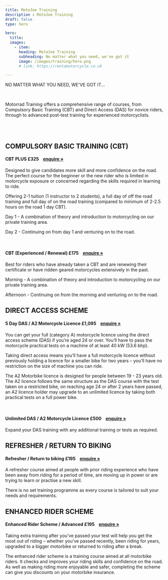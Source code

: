 ```yaml
---
title: MotoJoe Training
description : MotoJoe Training
draft: false
type: hero

hero:
  title: 
  images: 
    - item:
      heading: MotoJoe Training
      subheading: No matter what you need, we've got it
      image: /images/training/hero.png
      # link: https://rentamotorcycle.co.uk

---
```

<div class="content">
      <div class="row">
        <div class="col">
          <p class="text-center text-muted">NO MATTER WHAT YOU NEED, WE'VE GOT IT...</p>
        </div>
      </div>
      <br/>
      <div class="row">
        <div class="col">
          <p class="lead">
            Motorrad Training offers a comprehensive range of courses, from Compulsory Basic Training (CBT) and Direct
            Access (DAS) for novice riders, through to advanced post-test training for experienced motorcyclists.
          </p>
        </div>
      </div>
      <br/><br/>
      <!-- <hr class="featurette-divider"> -->
      <div class="row">
        <div class="col">
          <h2 class="text-center mb-5">COMPULSORY BASIC TRAINING (CBT)</h2>
        </div>
      </div>
      <div class="card">
        <h4 class="card-header d-flex justify-content-between align-items-center">
          CBT PLUS
          <span>£325&nbsp;&nbsp;&nbsp;&nbsp;<a class="btn btn-main-sm" href="mailto:training@motojoe.co.uk">enquire »</a></span>
        </h4>
        <div class="card-body">
          <p class="lead">
            Designed to give candidates more skill and more confidence on the road. The perfect course for the
            beginner
            or the new rider who is limited in motorcycle exposure or concerned regarding the skills required in
            learning to ride.</p>
          <p>Offering 2-1 tuition (1 instructor to 2 students), a full day of off the road training and full day of on
            the road training (compared to minimum of 2-2.5 hours on the road 1 day CBT).</p>
          <p>Day 1 - A combination of theory and introduction to motorcycling on our private training area.</p>
          <p>Day 2 - Continuing on from day 1 and venturing on to the road.</p>
        </div>
      </div>
      <br>
      <div class="card">
        <h4 class="card-header d-flex justify-content-between align-items-center">
          CBT (Experienced / Renewal)
          <span>£175&nbsp;&nbsp;&nbsp;&nbsp;<a class="btn btn-main-sm" href="mailto:training@motojoe.co.uk">enquire »</a></span>
        </h4>
        <div class="card-body">
          <p class="lead">
            Best for riders who have already taken a CBT and are renewing their certificate or have ridden geared
            motorcycles extensively in the past.</p>
          <p>Morning - A combination of theory and introduction to motorcycling on our private training area.</p>
          <p>Afternoon - Continuing on from the morning and venturing on to the road.</p>
        </div>
      </div>
      <!-- <hr class="featurette-divider"> -->
      <div class="row">
        <div class="col">
          <h2 class="text-center mb-5 mt-5">DIRECT ACCESS SCHEME</h2>
        </div>
      </div>
      <div class="card">
        <h4 class="card-header d-flex justify-content-between align-items-center">
          5 Day DAS / A2 Motorcycle Licence
          <span>£1,095&nbsp;&nbsp;&nbsp;&nbsp;<a class="btn btn-main-sm" href="mailto:training@motojoe.co.uk">enquire »</a></span>
        </h4>
        <div class="card-body">
          <p class="lead">You can get your full (category A) motorcycle licence using the direct access scheme (DAS) if
            you’re aged 24 or over. You’ll have to pass the motorcycle practical tests on a machine of at least 40 kW
            (53.6 bhp). </p>
          <p>Taking direct access means you’ll have a full motorcycle licence without previously holding a licence for a
            smaller bike for two years – you’ll have no restriction on the size of machine you can ride.</p>
          <p>The A2 Motorbike licence is designed for people between 19 - 23 years old. The A2 licence follows the same
            structure as the DAS course with the test taken on a restricted bike, on reaching age 24 or after 2 years
            have passed, an A2 licence holder may upgrade to an unlimited licence by taking both practical tests on a
            full power bike.</p>
        </div>
      </div>
      <br>
      <div class="card">
        <h4 class="card-header d-flex justify-content-between align-items-center">
          Unlimited DAS / A2 Motorcycle Licence
          <span>£500&nbsp;&nbsp;&nbsp;&nbsp;<a class="btn btn-main-sm" href="mailto:training@motojoe.co.uk">enquire »</a></span>
        </h4>
        <div class="card-body">
          <p class="lead">Expand your DAS training with any additional training or tests as required.</p>
        </div>
      </div>
            <!-- <hr class="featurette-divider"> -->
            <div class="row">
        <div class="col">
          <h2 class="text-center mb-5 mt-5">REFRESHER / RETURN TO BIKING</h2>
        </div>
      </div>
            <div class="card">
        <h4 class="card-header d-flex justify-content-between align-items-center">
          Refresher / Return to biking
          <span>£195&nbsp;&nbsp;&nbsp;&nbsp;<a class="btn btn-main-sm" href="mailto:training@motojoe.co.uk">enquire »</a></span>
        </h4>
        <div class="card-body">
          <p class="lead">A refresher course aimed at people with prior riding experience who have been away from riding for a period of time, are moving up in power or are trying to learn or practise a new skill.</p>
          <p>There is no set training programme as every course is tailored to suit your needs and requirements.</p>
        </div>
      </div>
            <!-- <hr class="featurette-divider"> -->
            <div class="row">
        <div class="col">
          <h2 class="text-center mb-5 mt-5">ENHANCED RIDER SCHEME</h2>
        </div>
      </div>
            <div class="card">
        <h4 class="card-header d-flex justify-content-between align-items-center">
          Enhanced Rider Scheme / Advanced
          <span>£195&nbsp;&nbsp;&nbsp;&nbsp;<a class="btn btn-main-sm" href="mailto:training@motojoe.co.uk">enquire »</a></span>
        </h4>
        <div class="card-body">
          <p class="lead">Taking extra training after you’ve passed your test will help you get the most out of riding –
            whether you’ve passed recently, been riding for years, upgraded to a bigger motorbike or returned to riding
            after a break. </p>
          <p>The enhanced rider scheme is a training course aimed at all motorbike riders. It checks and improves your
            riding skills and confidence on the road. As well as making riding more enjoyable and safer, completing the
            scheme can give you discounts on your motorbike insurance.</p>
        </div>
      </div>
            <!-- /END THE FEATURETTES -->
     